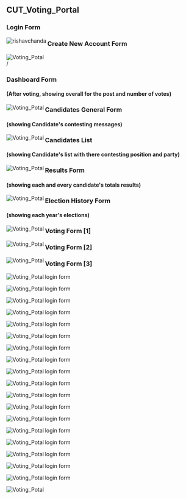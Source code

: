 ## CUT_Voting_Portal

### Login Form 
<p><img align="left" src="shots/Screenshot (609).png" alt="rishavchanda" /></p>

### Create New Account Form 

 <p><img align="left" src="shots/Screenshot (608).png" alt="Voting_Potal" /></p> 

<br> /
### Dashboard Form 
#### (After voting, showing overall for the post and number of votes)

 <p><img align="left" src="shots/Screenshot (610).png" alt="Voting_Potal" /></p>



### Candidates General Form 
#### (showing Candidate's contesting messages)

 <p><img align="left" src="shots/Screenshot (611).png" alt="Voting_Potal" /></p>



### Candidates List 
#### (showing Candidate's list with there contesting position and party)

 <p><img align="left" src="shots/Screenshot (612).png" alt="Voting_Potal" /></p>



### Results Form 
#### (showing each and every candidate's totals results)

 <p><img align="left" src="shots/Screenshot (606).png" alt="Voting_Potal" /></p>



### Election History Form 
#### (showing each year's elections)

 <p><img align="left" src="shots/Screenshot (607).png" alt="Voting_Potal" /></p>



### Voting Form [1]

 <p><img align="left" src="shots/Screenshot (608).png" alt="Voting_Potal" /></p>

### Voting Form [2]

 <p><img align="left" src="shots/Screenshot (608).png" alt="Voting_Potal" /></p>

### Voting Form [3]

 <p><img align="left" src="shots/Screenshot (608).png" alt="Voting_Potal" /></p>




login form 

 <p><img align="left" src="shots/Screenshot (609).png" alt="Voting_Potal" /></p>



login form 

 <p><img align="left" src="shots/Screenshot (610).png" alt="Voting_Potal" /></p>



login form 

 <p><img align="left" src="shots/Screenshot (611).png" alt="Voting_Potal" /></p>



login form 

 <p><img align="left" src="shots/Screenshot (612).png" alt="Voting_Potal" /></p>



login form 

 <p><img align="left" src="shots/Screenshot (613).png" alt="Voting_Potal" /></p>



login form 

 <p><img align="left" src="shots/Screenshot (614).png" alt="Voting_Potal" /></p>



login form 

 <p><img align="left" src="shots/Screenshot (615).png" alt="Voting_Potal" /></p>



login form 

 <p><img align="left" src="shots/Screenshot (616).png" alt="Voting_Potal" /></p>



login form 

 <p><img align="left" src="shots/Screenshot (617).png" alt="Voting_Potal" /></p>



login form 

 <p><img align="left" src="shots/Screenshot (618).png" alt="Voting_Potal" /></p>



login form 

 <p><img align="left" src="shots/Screenshot (619).png" alt="Voting_Potal" /></p>



login form 

 <p><img align="left" src="shots/Screenshot (620).png" alt="Voting_Potal" /></p>



login form 

 <p><img align="left" src="shots/Screenshot (621).png" alt="Voting_Potal" /></p>



login form 

 <p><img align="left" src="shots/Screenshot (622).png" alt="Voting_Potal" /></p>



login form 

 <p><img align="left" src="shots/Screenshot (624).png" alt="Voting_Potal" /></p>

login form 

 <p><img align="left" src="shots/Screenshot (621).png" alt="Voting_Potal" /></p>



login form 

 <p><img align="left" src="shots/Screenshot (625).png" alt="Voting_Potal" /></p>



login form 

 <p><img align="left" src="shots/Screenshot (626).png" alt="Voting_Potal" /></p>

